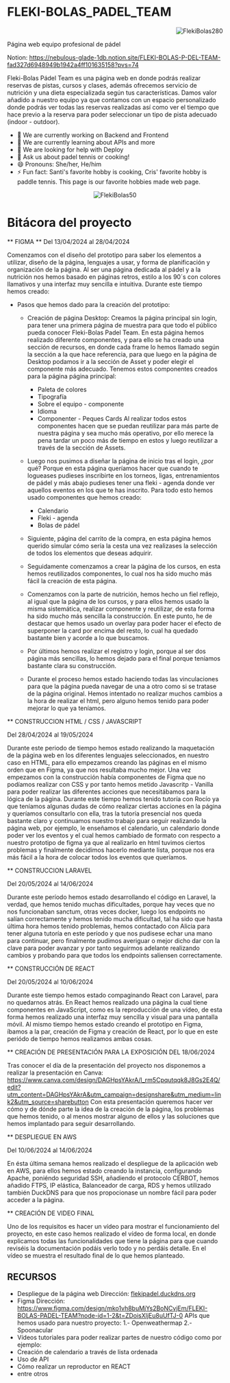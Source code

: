 # FLEKI-BOLAS_PADEL_TEAM

<p align="right">
  <img src="https://github.com/SantiTru/FLEKI-BOLAS_PADEL_TEAM/assets/117385307/8f5a20de-9129-4e3e-99bb-b97880204160" alt="FlekiBolas280"/>
</p>

Página web equipo profesional de pádel

Notion: https://nebulous-glade-1db.notion.site/FLEKI-BOLAS-P-DEL-TEAM-fad327d6948949b1942a4ff101635158?pvs=74

Fleki-Bolas Pádel Team es una página web en donde podrás realizar reservas de pistas, cursos y clases, además ofrecemos servicio de nutrición y una dieta especializada según tus características. Damos valor añadido a nuestro equipo ya que contamos con un espacio personalizado donde podrás ver todas las reservas realizadas así como ver el tiempo que hace previo a la reserva para poder seleccionar un tipo de pista adecuado (indoor - outdoor).

- 🔭 We are currently working on Backend and Frontend
- 🌱 We are currently learning about APIs and more
- 🤔 We are looking for help with Deploy
- 💬 Ask us about padel tennis or cooking!
- 😄 Pronouns: She/her, He/him
- ⚡ Fun fact: Santi's favorite hobby is cooking, Cris' favorite hobby is paddle tennis. This page is our favorite hobbies made web page.

<p align="center">
  <img src="https://github.com/SantiTru/FLEKI-BOLAS_PADEL_TEAM/assets/117385307/22c74aae-aa49-445e-8265-8ee8efa1aaca" alt="FlekiBolas50"/>
</p>

# Bitácora del proyecto

** FIGMA **
Del 13/04/2024 al 28/04/2024

Comenzamos con el diseño del prototipo para saber los elementos a utilizar, diseño de la página, lenguajes a usar, y forma de planificación y organización de la página.  Al ser una página dedicada al pádel y a la nutrición nos hemos basado en páginas retros, estilo a los 90´s con colores llamativos y una interfaz muy sencilla e intuitiva. Durante este tiempo hemos creado:
  * Pasos que hemos dado para la creación del prototipo:
      * Creación de página Desktop: Creamos la página principal sin login, para tener una primera página de muestra para que todo el público pueda conocer Fleki-Bolas Padel Team. En esta página hemos realizado diferente componentes, y para ello se ha creado una sección de recursos, en donde cada frame lo hemos llamado según la sección a la que hace referencia, para que luego en la página de Desktop podamos ir a la sección de Asset y poder elegir el componente más adecuado. Tenemos estos componentes creados para la página página principal:
          * Paleta de colores
          * Tipografía
          * Sobre el equipo - componente
          * Idioma
          * Componenter - Peques Cards
      Al realizar todos estos componentes hacen que se puedan reutilizar para más parte de nuestra página y sea mucho más operativo, por ello merece la pena tardar un poco más de tiempo en estos y luego reutilizar a través de la sección de Assets.

    * Luego nos pusimos a diseñar la página de inicio tras el login, ¿por qué? Porque en esta página queríamos hacer que cuando te logueases pudieses inscribirte en los torneos, ligas, entrenamientos de pádel y más abajo pudieses tener una fleki - agenda donde ver aquellos eventos en los que te has inscrito. Para todo esto hemos usado componentes que hemos creado:
        * Calendario
        * Fleki - agenda
        * Bolas de pádel
     
    * Siguiente, página del carrito de la compra, en esta página hemos querido simular cómo sería la cesta una vez realizases la selección de todos los elementos que deseas adquirir.
          
    * Seguidamente comenzamos a crear la página de los cursos, en esta hemos reutilizados componentes, lo cual nos ha sido mucho más fácil la creación de esta página.
   
    * Comenzamos con la parte de nutrición, hemos hecho un fiel reflejo, al igual que la página de los cursos, y para ellos hemos usado la misma sistemática, realizar componente y reutilizar, de esta forma ha sido mucho más sencilla la construcción. En este punto, he de destacar que hemos usado un overlay para poder hacer el efecto de superponer la card por encima del resto, lo cual ha quedado bastante bien y acorde a lo que buscamos.
   
    * Por últimos hemos realizar el registro y login, porque al ser dos página más sencillas, lo hemos dejado para el final porque teníamos bastante clara su construcción.
   
    * Durante el proceso hemos estado haciendo todas las vinculaciones para que la página pueda navegar de una a otro como si se tratase de la página original. Hemos intentado no realizar muchos cambios a la hora de realizar el html, pero alguno hemos tenido para poder mejorar lo que ya teníamos.
   

** CONSTRUCCION HTML / CSS / JAVASCRIPT

Del 28/04/2024 al 19/05/2024

Durante este periodo de tiempo hemos estado realizando la maquetación de la página web en los diferentes lenguajes seleccionados, en nuestro caso en HTML, para ello empezamos creando las páginas en el mismo orden que en Figma, ya que nos resultaba mucho mejor. Una vez empezamos con la construcción había componentes de Figma que no podíamos realizar con CSS y por tanto hemos metido Javascritp - Vanilla para poder realizar las diferentes acciones que necesitábamos para la lógica de la página.
Durante este tiempo hemos tenido tutoría con Rocío ya que teníamos algunas dudas de cómo realizar ciertas acciones en la página y queríamos consultarlo con ella, tras la tutoría presencial nos queda bastante claro y continuamos nuestro trabajo para seguir realizando la página web, por ejemplo, le enseñamos el calendario, un calendario donde poder ver los eventos y el cual hemos cambiado de formato con respecto a nuestro prototipo de figma ya que al realizarlo en html tuvimos ciertos problemas y finalmente decidimos hacerlo mediante lista, porque nos era más fácil a la hora de colocar todos los eventos que queríamos. 

** CONSTRUCCION LARAVEL

Del 20/05/2024 al 14/06/2024

Durante este período hemos estado desarrollando el código en Laravel, la verdad, que hemos tenido muchas dificultades, porque hay veces que no nos funcionaban sanctum, otras veces docker, luego los endpoints no salían correctamente y hemos tenido mucha dificultad, tal ha sido que hasta última hora hemos tenido problemas, hemos contactado con Alicia para tener alguna tutoría en este período y que nos pudisese echar una mano para continuar, pero finalmente pudimos averiguar o mejor dicho dar con la clave para poder avanzar y por tanto seguirmos adelante realizando cambios y probando para que todos los endpoints saliensen correctamente.

** CONSTRUCCIÓN DE REACT

Del 20/05/2024 al 10/06/2024

Durante este tiempo hemos estado compaginando React con Laravel, para no quedarnos atrás. En React hemos realizado una página la cual tiene componentes en JavaScript, como es la reproducción de una vídeo, de esta forma hemos realizado una interfaz muy sencilla y visual para una pantalla móvil. Al mismo tiempo hemos estado creando el prototipo en Figma, íbamos a la par, creación de Figma y creación de React, por lo que en este periódo de tiempo hemos realizamos ambas cosas.

** CREACIÓN DE PRESENTACIÓN PARA LA EXPOSICIÓN DEL 18/06/2024

Tras conocer el día de la presentación del proyecto nos disponemos a realizar la presentación en Canva:
https://www.canva.com/design/DAGHpsYAkrA/l_rm5Cpqutqqk8J8Gs2E4Q/edit?utm_content=DAGHpsYAkrA&utm_campaign=designshare&utm_medium=link2&utm_source=sharebutton
Con esta presentación queremos hacer ver cómo y de dónde parte la idea de la creación de la página, los problemas que hemos tenido, o al menos mostrar alguno de ellos y las soluciones que hemos implantado para seguir desarrollando. 


** DESPLIEGUE EN AWS

Del 10/06/2024 al 14/06/2024

En ésta última semana hemos realizado el despliegue de la aplicación web en AWS, para ellos hemos estado creando la instancia, configurando Apache, poniéndo seguridad SSH, añadiendo el protocolo CERBOT, hemos añadido FTPS, IP elástica, Balanceador de carga, RDS y hemos utilizado también DuckDNS para que nos propocionase un nombre fácil para poder acceder a la página.

** CREACIÓN DE VIDEO FINAL

Uno de los requisitos es hacer un vídeo para mostrar el funcionamiento del proyecto, en este caso hemos realizado el vídeo de forma local, en donde explicamos todas las funcionalidades que tiene la página para que cuando reviséis la documentación podáis verlo todo y no perdáis detalle. En el vídeo se muestra el resultado final de lo que hemos planteado.

## RECURSOS ## 

* Despliegue de la página web
Dirección: [flekipadel.duckdns.org](https://flekipadel.duckdns.org/)
* Figma
Dirección: https://www.figma.com/design/mko1vh8buMjYs2BoNCvjEm/FLEKI-BOLAS-PADEL-TEAM?node-id=1-2&t=ZDoisXljEu8uUfTJ-0
APIs que hemos usado para nuestro proyecto:
  1.- Openweathermap
  2.- Spoonacular
* Vídeos tutoriales para poder realizar partes de nuestro código como por ejemplo:
*   Creación de calendario a través de lista ordenada
*   Uso de API
*   Cómo realizar un reproductor en REACT
*   entre otros



